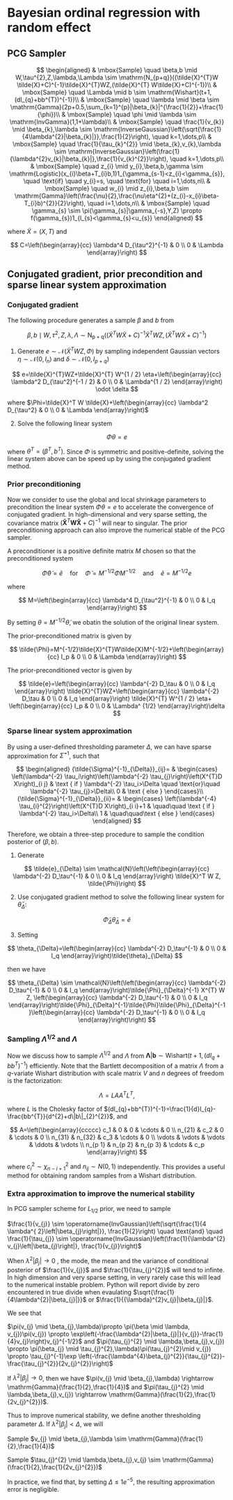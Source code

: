 # Bayesian ordinal regression with random effect 

## PCG Sampler

$$
\begin{aligned}
& \mbox{Sample} \quad \beta,b \mid W,\tau^{2},Z,\lambda,\Lambda  \sim \mathrm{N_{p+q}}((\tilde{X}^{T}W \tilde{X}+C)^{-1}\tilde{X}^{T}WZ,(\tilde{X}^{T} W\tilde{X}+C)^{-1})\\
& \mbox{Sample} \quad \Lambda \mid b \sim \mathrm{Wishart}(t+1,(dI_{q}+bb^{T})^{-1})\\
& \mbox{Sample} \quad \lambda \mid \beta \sim \mathrm{Gamma}(2p+0.5,\sum_{k=1}^{p}|\beta_{k}|^{\frac{1}{2}}+\frac{1}{\phi})\\
& \mbox{Sample} \quad \phi \mid \lambda \sim \mathrm{InvGamma}(1,1+\lambda)\\
& \mbox{Sample} \quad \frac{1}{v_{k}} \mid \beta_{k},\lambda  \sim \mathrm{InverseGaussian}\left(\sqrt{\frac{1}{4\lambda^{2}|\beta_{k}|}},\frac{1}{2}\right), \quad k=1,\dots,p\\
& \mbox{Sample} \quad \frac{1}{\tau_{k}^{2}} \mid \beta_{k},v_{k},\lambda \sim  \mathrm{InverseGaussian}\left(\frac{1}{\lambda^{2}v_{k}|\beta_{k}|},\frac{1}{v_{k}^{2}}\right), \quad k=1,\dots,p\\
& \mbox{Sample} \quad z_{i} \mid  y_{i},\beta,b,\gamma  \sim \mathrm{Logistic}(x_{i}\beta+T_{i}b,1)1_{\gamma_{s-1}<z_{i}<\gamma_{s}}, \quad \text{if} \quad y_{i}=s, \quad \text{for} \quad  i=1,\dots,n\\
& \mbox{Sample} \quad w_{i} \mid z_{i},\beta,b \sim \mathrm{Gamma}\left(\frac{\nu}{2},\frac{\nu\eta^{2}+(z_{i}-x_{i}\beta-T_{i}b)^{2}}{2}\right), \quad i=1,\dots,n\\
& \mbox{Sample} \quad \gamma_{s} \sim \pi(\gamma_{s}|\gamma_{-s},Y,Z) \propto 
f(\gamma_{s})1_{l_{s}<\gamma_{s}<u_{s}}
\end{aligned}
$$

where  $\tilde{X}= (X,T)$ and 

$$
C=\left(\begin{array}{cc}
\lambda^4 D_{\tau^2}^{-1} & 0 \\
0 & \Lambda
\end{array}\right)
$$

##  Conjugated gradient, prior precondition and sparse linear system approximation

### Conjugated gradient

The following procedure generates a sample $\beta$ and $b$  from

$$
\beta,b \mid W,\tau^{2},Z,\lambda,\Lambda  \sim \mathrm{N_{p+q}}((\tilde{X}^{T}W \tilde{X}+C)^{-1}\tilde{X}^{T}WZ,(\tilde{X}^{T} W\tilde{X}+C)^{-1})
$$

1. Generate $e \sim \mathcal{N}\left(\tilde{X}^{T} W Z, \Phi\right)$ by sampling independent Gaussian vectors $\eta \sim \mathcal{N}\left(0, I_{n}\right)$  and $\delta \sim \mathcal{N}\left(0, I_{p+q}\right)$

   

$$
e=\tilde{X}^{T}WZ+\tilde{X}^{T} W^{1 / 2} \eta+\left(\begin{array}{cc}
\lambda^2 D_{\tau^2}^{-1 / 2} & 0 \\
0 & \Lambda^{1 / 2}
\end{array}\right) \odot \delta
$$



where $\Phi=\tilde{X}^T W \tilde{X}+\left(\begin{array}{cc}
\lambda^2 D_{\tau^2} & 0 \\
0 & \Lambda
\end{array}\right)$



2. Solve the following linear system

   

$$
\Phi \theta =e
$$



where $\theta^{T}=(\beta^{T},b^{T})$.  Since $\Phi$ is symmetric and positive-definite, solving the linear system above can be speed up by using the conjugated gradient method.


 ### Prior preconditioning 

Now we consider to use the global and local shrinkage parameters to precondition the linear system $\Phi \theta =e$ to accelerate the  convergence of conjugated gradient. In high-dimensional and very sparse setting,  the covariance matrix $(\boldsymbol{\tilde{X}}^{T} \boldsymbol{W}\boldsymbol{\tilde{X}}+C)^{-1}$ will near to singular. The prior preconditioning approach can also improve the numerical stable of the PCG sampler.

A preconditioner is a positive definite matrix $M$ chosen so that the preconditioned system

$$
\tilde{\Phi} \tilde{\theta}=\tilde{e} \quad \text{for} \quad \tilde{\Phi}=M^{-1 / 2}\Phi M^{-1 / 2} \quad \text{and} \quad \tilde{e}=M^{-1 / 2} e
$$

where 

$$
M=\left(\begin{array}{cc}
\lambda^4 D_{\tau^2}^{-1} & 0 \\
0 & I_q
\end{array}\right)
$$


By setting $\theta=M^{-1/2}\tilde{\theta}$,  we obatin the solution of the original linear system.	

The prior-preconditioned matrix is given by

$$
\tilde{\Phi}=M^{-1/2}\tilde{X}^{T}W\tilde{X}M^{-1/2}+\left(\begin{array}{cc}
I_p & 0 \\
0 & \Lambda
\end{array}\right)
$$

The prior-preconditioned vector is given by

$$
\tilde{e}=\left(\begin{array}{cc}
\lambda^{-2} D_\tau & 0 \\
0 & I_q
\end{array}\right) \tilde{X}^{T}WZ+\left(\begin{array}{cc}
\lambda^{-2} D_\tau & 0 \\
0 & I_q
\end{array}\right) \tilde{X}^{T} W^{1 / 2} \eta+ \left(\begin{array}{cc}
I_p & 0 \\
0 & \Lambda^ {1/2}
\end{array}\right)\delta
$$

### Sparse linear system approximation

By using a user-deﬁned thresholding parameter $\Delta$, we can have sparse approximation for $\tilde{\Sigma}^{-1}$, such that


$$
\begin{aligned}
{\tilde{\Sigma}^{-1}_{\Delta}}_{ij}= &
\begin{cases} 
\left(\lambda^{-2} \tau_i\right)\left(\lambda^{-2} \tau_{j}\right)\left(X^{T}D X\right)_{i j} & \text { if }  \lambda^{-2} \tau_i>\Delta \quad \text{or}\quad \lambda^{-2} \tau_{j}>\Delta\\ 
0 & \text { else } 
\end{cases}\\
{\tilde{\Sigma}^{-1}_{\Delta}}_{ii}= &
\begin{cases} 
\left(\lambda^{-4} \tau_{i}^{2}\right)\left(X^{T}D X\right)_{i i}+1 & \quad\quad \text { if }  \lambda^{-2} \tau_i>\Delta\\
1 & \quad\quad\text { else } 
\end{cases}
\end{aligned}
$$

Therefore, we obtain a three-step procedure to sample the condition posterior of $(\beta,b)$.



1. Generate 

$$
\tilde{e}_{\Delta} \sim \mathcal{N}\left(\left(\begin{array}{cc}
\lambda^{-2} D_\tau^{-1} & 0 \\
0 & I_q
\end{array}\right) \tilde{X}^T W Z, \tilde{\Phi}\right)
$$




2. Use conjugated gradient method to solve the following linear system for $\bar{\theta}_{\Delta}$:

   

$$
\tilde{\Phi}_{\Delta}\tilde{\theta}_{\Delta}=\tilde{e}
$$



3. Setting 

$$
\theta_{\Delta}=\left(\begin{array}{cc}
\lambda^{-2} D_\tau^{-1} & 0 \\
0 & I_q
\end{array}\right)\tilde{\theta}_{\Delta}
$$

then we have
   
$$
\theta_{\Delta} \sim \mathcal{N}\left(\left(\begin{array}{cc}
\lambda^{-2} D_\tau^{-1} & 0 \\
0 & I_q
\end{array}\right)\tilde{\Phi}_{\Delta}^{-1} X^{T} W Z, \left(\begin{array}{cc}
\lambda^{-2} D_\tau^{-1} & 0 \\
0 & I_q
\end{array}\right)\tilde{\Phi}_{\Delta}^{-1}\tilde{\Phi}\tilde{\Phi}_{\Delta}^{-1}\left(\begin{array}{cc}
\lambda^{-2} D_\tau^{-1} & 0 \\
0 & I_q
\end{array}\right)\right)
$$


### Sampling $\Lambda^{1/2}$ and $\Lambda$

Now we discuss how to sample $\Lambda^{1/2}$ and $\Lambda$ from $\boldsymbol{\Lambda}|\boldsymbol{b} \sim \mathrm{Wishart}(t+1,(dI_{q}+bb^{T})^{-1})$  efficiently. Note that the Bartlett decomposition of a matrix $\Lambda$ from a $q$-variate Wishart distribution with scale matrix $V$ and $n$ degrees of freedom is the factorization:

$$
\Lambda=LAA^{T}L^{T},
$$

where $L$ is the Cholesky factor of $(dI_{q}+bb^{T})^{-1}=\frac{1}{d}I_{q}-\frac{bb^{T}}{d^{2}+d\|b\|_{2}^{2}}$, and


$$
A=\left(\begin{array}{ccccc}
c_1 & 0 & 0 & \cdots & 0 \\
n_{21} & c_2 & 0 & \cdots & 0 \\
n_{31} & n_{32} & c_3 & \cdots & 0 \\
\vdots & \vdots & \vdots & \ddots & \vdots \\
n_{p 1} & n_{p 2} & n_{p 3} & \cdots & c_p
\end{array}\right)
$$



where  $c_i^2 \sim \chi_{n-i+1}^2 \text { and } n_{i j} \sim N(0,1)$ independently. This provides a useful method for obtaining random samples from a Wishart distribution.



### Extra approximation to improve the numerical stability 

In PCG sampler scheme for $L_{1/2}$ prior, we need to sample 



$\frac{1}{v_{j}} \sim \operatorname{InvGaussian}\left(\sqrt{\frac{1}{4 \lambda^{ 2}\left|\beta_{j}\right|}}, \frac{1}{2}\right) \quad \text{and}  \quad \frac{1}{\tau_{j}} \sim \operatorname{InvGaussian}\left(\frac{1}{\lambda^{2} v_{j}\left|\beta_{j}\right|}, \frac{1}{v_{j}}\right)$



When $\lambda^{2}|\beta_{j}| \rightarrow 0$ ,  the mode, the mean and the variance of conditional posterior of $\frac{1}{v_{j}}$ and $\frac{1}{\tau_{j}^{2}}$ will tend to infinte. In high dimension and very sparse setting, in very rarely case this will lead to the numerical instable problem. Python will report divide by zero encountered in true divide when evaulating $\sqrt{\frac{1}{4\lambda^{2}|\beta_{j}|}}$ or $\frac{1}{{\lambda}^{2}v_{j}|\beta_{j}|}$. 



We see that 

$\pi(v_{j} \mid \beta_{j},\lambda)\propto \pi(\beta \mid \lambda, v_{j})\pi(v_{j}) \propto \exp\left(-\frac{\lambda^{2}|\beta_{j}|}{v_{j}}-\frac{1}{4}v_{j}\right)v_{j}^{-1/2}$ and $\pi(\tau_{j}^{2} \mid \lambda,\beta_{j},v_{j}) \propto \pi(\beta_{j} \mid \tau_{j}^{2},\lambda)\pi(\tau_{j}^{2}\mid v_{j}) \propto \tau_{j}^{-1}\exp \left(-\frac{\lambda^{4}\beta_{j}^{2}}{\tau_{j}^{2}}-\frac{\tau_{j}^{2}}{2v_{j}^{2}}\right)$



If $\lambda^{2}|\beta_{j}| \rightarrow 0$,  then we have $\pi(v_{j} \mid \beta_{j},\lambda) \rightarrow \mathrm{Gamma}(\frac{1}{2},\frac{1}{4})$ and $\pi(\tau_{j}^{2} \mid \lambda,\beta_{j},v_{j}) \rightarrow \mathrm{Gamma}(\frac{1}{2},\frac{1}{2v_{j}^{2}})$. 

Thus to improve numerical stability,  we define another thresholding parameter $\Delta$.  If $\lambda^{2}|\beta_{j}|<\Delta$,  we will 

Sample  $v_{j} \mid \beta_{j},\lambda \sim \mathrm{Gamma}(\frac{1}{2},\frac{1}{4})$ 

Sample $\tau_{j}^{2} \mid \lambda,\beta_{j},v_{j} \sim \mathrm{Gamma}(\frac{1}{2},\frac{1}{2v_{j}^{2}})$

In practice, we find that, by setting $\Delta \leq 1e^{-5}$,  the resulting approximation error is negligible.
